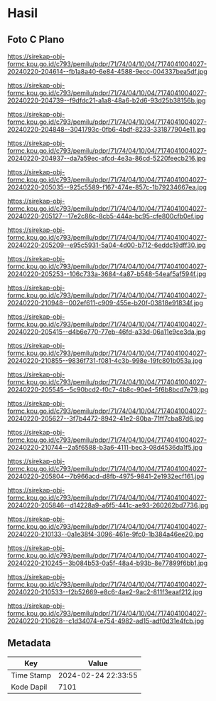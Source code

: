 # Hasil

## Foto C Plano

https://sirekap-obj-formc.kpu.go.id/c793/pemilu/pdpr/71/74/04/10/04/7174041004027-20240220-204614--fb1a8a40-6e84-4588-9ecc-004337bea5df.jpg

https://sirekap-obj-formc.kpu.go.id/c793/pemilu/pdpr/71/74/04/10/04/7174041004027-20240220-204739--f9dfdc21-a1a8-48a6-b2d6-93d25b38156b.jpg

https://sirekap-obj-formc.kpu.go.id/c793/pemilu/pdpr/71/74/04/10/04/7174041004027-20240220-204848--3041793c-0fb6-4bdf-8233-331877904e11.jpg

https://sirekap-obj-formc.kpu.go.id/c793/pemilu/pdpr/71/74/04/10/04/7174041004027-20240220-204937--da7a59ec-afcd-4e3a-86cd-5220feecb216.jpg

https://sirekap-obj-formc.kpu.go.id/c793/pemilu/pdpr/71/74/04/10/04/7174041004027-20240220-205035--925c5589-f167-474e-857c-1b79234667ea.jpg

https://sirekap-obj-formc.kpu.go.id/c793/pemilu/pdpr/71/74/04/10/04/7174041004027-20240220-205127--17e2c86c-8cb5-444a-bc95-cfe800cfb0ef.jpg

https://sirekap-obj-formc.kpu.go.id/c793/pemilu/pdpr/71/74/04/10/04/7174041004027-20240220-205209--e95c5931-5a04-4d00-b712-6eddc19dff30.jpg

https://sirekap-obj-formc.kpu.go.id/c793/pemilu/pdpr/71/74/04/10/04/7174041004027-20240220-205253--106c733a-3684-4a87-b548-54eaf5af594f.jpg

https://sirekap-obj-formc.kpu.go.id/c793/pemilu/pdpr/71/74/04/10/04/7174041004027-20240220-210948--002ef611-c909-455e-b20f-03818e91834f.jpg

https://sirekap-obj-formc.kpu.go.id/c793/pemilu/pdpr/71/74/04/10/04/7174041004027-20240220-205415--d4b6e770-77eb-46fd-a33d-06a11e9ce3da.jpg

https://sirekap-obj-formc.kpu.go.id/c793/pemilu/pdpr/71/74/04/10/04/7174041004027-20240220-210855--9836f731-f081-4c3b-998e-19fc801b053a.jpg

https://sirekap-obj-formc.kpu.go.id/c793/pemilu/pdpr/71/74/04/10/04/7174041004027-20240220-205545--5c90bcd2-f0c7-4b8c-90e4-5f6b8bcd7e79.jpg

https://sirekap-obj-formc.kpu.go.id/c793/pemilu/pdpr/71/74/04/10/04/7174041004027-20240220-205627--3f7b4472-8942-41e2-80ba-71ff7cba87d6.jpg

https://sirekap-obj-formc.kpu.go.id/c793/pemilu/pdpr/71/74/04/10/04/7174041004027-20240220-210744--2a5f6588-b3a6-4111-bec3-08d4536da1f5.jpg

https://sirekap-obj-formc.kpu.go.id/c793/pemilu/pdpr/71/74/04/10/04/7174041004027-20240220-205804--7b966acd-d8fb-4975-9841-2e1932ecf161.jpg

https://sirekap-obj-formc.kpu.go.id/c793/pemilu/pdpr/71/74/04/10/04/7174041004027-20240220-205846--d14228a9-a6f5-441c-ae93-260262bd7736.jpg

https://sirekap-obj-formc.kpu.go.id/c793/pemilu/pdpr/71/74/04/10/04/7174041004027-20240220-210133--0a1e38f4-3096-461e-9fc0-1b384a46ee20.jpg

https://sirekap-obj-formc.kpu.go.id/c793/pemilu/pdpr/71/74/04/10/04/7174041004027-20240220-210245--3b084b53-0a5f-48a4-b93b-8e77899f6bb1.jpg

https://sirekap-obj-formc.kpu.go.id/c793/pemilu/pdpr/71/74/04/10/04/7174041004027-20240220-210533--f2b52669-e8c6-4ae2-9ac2-811f3eaaf212.jpg

https://sirekap-obj-formc.kpu.go.id/c793/pemilu/pdpr/71/74/04/10/04/7174041004027-20240220-210628--c1d34074-e754-4982-ad15-adf0d31e4fcb.jpg


## Metadata

| Key        | Value               |
| ---------- | ------------------- |
| Time Stamp | 2024-02-24 22:33:55 |
| Kode Dapil | 7101                |



